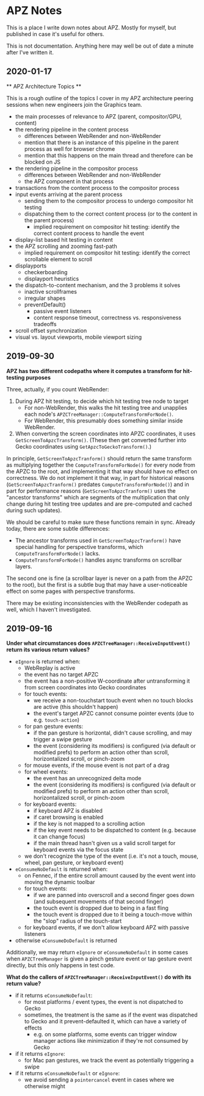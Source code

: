 # APZ Notes

This is a place I write down notes about APZ. Mostly for myself, but published in case it's useful for others.

This is not documentation. Anything here may well be out of date a minute after I've written it.

## 2020-01-17

** APZ Architecture Topics **

This is a rough outline of the topics I cover in my APZ architecture peering sessions when new engineers join the Graphics team.

* the main processes of relevance to APZ (parent, compositor/GPU, content)
* the rendering pipeline in the content process
  * differences between WebRender and non-WebRender
  * mention that there is an instance of this pipeline in the parent process as well for browser chrome
  * mention that this happens on the main thread and therefore can be blocked on JS
* the rendering pipeline in the compositor process
  * differences between WebRender and non-WebRender
  * the APZ component in that process
* transactions from the content process to the compositor process
* input events arriving at the parent process
  * sending them to the compositor process to undergo compositor hit testing
  * dispatching them to the correct content process (or to the content in the parent process)
    * implied requirement on compositor hit testing: identify the correct content process to handle the event
* display-list based hit testing in content
* the APZ scrolling and zooming fast-path
  * implied requirement on compositor hit testing: identify the correct scrollable element to scroll
* displayports
  * checkerboarding
  * displayport heuristics
* the dispatch-to-content mechanism, and the 3 problems it solves
  * inactive scrollframes
  * irregular shapes
  * preventDefault()
    * passive event listeners
    * content response timeout, correctness vs. responsiveness tradeoffs
* scroll offset synchronization
* visual vs. layout viewports, mobile viewport sizing

## 2019-09-30

**APZ has two different codepaths where it computes a transform for hit-testing purposes**

Three, actually, if you count WebRender:

1. During APZ hit testing, to decide which hit testing tree node to target
   * For non-WebRender, this walks the hit testing tree and unapplies each node's `APZCTreeManager::ComputeTransformForNode()`.
   * For WebRender, this presumably does something similar inside WebRender.
1. When converting the screen coordinates into APZC coordinates, it uses `GetScreenToApzcTransform()`. (These then get converted further into Gecko coordinates using `GetApzcToGeckoTransform()`.)

In principle, `GetScreenToApzcTranform()` should return the same transform as multiplying together the `ComputeTransformForNode()` for every node from the APZC to the root, and implementing it that way should have no effect on correctness. We do not implement it that way, in part for historical reasons (`GetScreenToApzcTranform()` predates `ComputeTransformForNode()`) and in part for performance reasons (`GetScreenToApzcTranform()` uses the "ancestor transforms" which are segments of the multiplication that only change during hit testing tree updates and are pre-computed and cached during such updates).

We should be careful to make sure these functions remain in sync. Already today, there are some subtle differences:

* The ancestor transforms used in `GetScreenToApzcTranform()` have special handling for perspective transforms, which `ComputeTransformForNode()` lacks.
* `ComputeTransformForNode()` handles async transforms on scrollbar layers.

The second one is fine (a scrollbar layer is never on a path from the APZC to the root), but the first is a subtle bug that may have a user-noticeable effect on some pages with perspective transforms.

There may be existing inconsistencies with the WebRender codepath as well, which I haven't investigated.

## 2019-09-16

**Under what circumstances does `APZCTreeManager::ReceiveInputEvent()` return its various return values?**

* `eIgnore` is returned when:
  * WebReplay is active
  * the event has no target APZC
  * the event has a non-positive W-coordinate after untransforming it from screen coordinates into Gecko coordinates
  * for touch events:
    * we receive a non-touchstart touch event when no touch blocks are active (this shouldn't happen)
    * the event's target APZC cannot consume pointer events (due to e.g. `touch-action`)
  * for pan gesture events:
    * if the pan gesture is horizontal, didn't cause scrolling, and may trigger a swipe gesture
    * the event (considering its modifiers) is configured (via default or modified prefs) to perform an action other than scroll, horizontalized scroll, or pinch-zoom
  * for mouse events, if the mouse event is not part of a drag
  * for wheel events:
    * the event has an unrecognized delta mode
    * the event (considering its modifiers) is configured (via default or modified prefs) to perform an action other than scroll, horizontalized scroll, or pinch-zoom
  * for keyboard events:
    * if keyboard APZ is disabled
    * if caret browsing is enabled
    * if the key is not mapped to a scrolling action
    * if the key event needs to be dispatched to content (e.g. because it can change focus)
    * if the main thread hasn't given us a valid scroll target for keyboard events via the focus state
  * we don't recognize the type of the event (i.e. it's not a touch, mouse, wheel, pan gesture, or keyboard event)
* `eConsumeNoDefault` is returned when:
  * on Fennec, if the entire scroll amount caused by the event went into moving the dynamic toolbar
  * for touch events:
    * if we are panned into overscroll and a second finger goes down (and subsequent movements of that second finger)
    * the touch event is dropped due to being in a fast fling
    * the touch event is dropped due to it being a touch-move within the "slop" radius of the touch-start
  * for keyboard events, if we don't allow keyboard APZ with passive listeners
* otherwise `eConsumeDoDefault` is returned

Additionally, we may return `eIgnore` or `eConsumeNoDefault` in some cases when `APZCTreeManager` is given a pinch gesture event or tap gesture event directly, but this only happens in test code.

**What do the callers of `APZCTreeManager::ReceiveInputEvent()` do with its return value?**

* if it returns `eConsumeNoDefault`:
  * for most platforms / event types, the event is not dispatched to Gecko
  * sometimes, the treatment is the same as if the event was dispatched to Gecko and it prevent-defaulted it, which can have a variety of effects
    * e.g. on some platforms, some events can trigger window manager actions like minimization if they're not consumed by Gecko
* if it returns `eIgnore`:
  * for Mac pan gestures, we track the event as potentially triggering a swipe
* if it returns `eConsumeNoDefault` or `eIgnore`:
  * we avoid sending a `pointercancel` event in cases where we otherwise might
